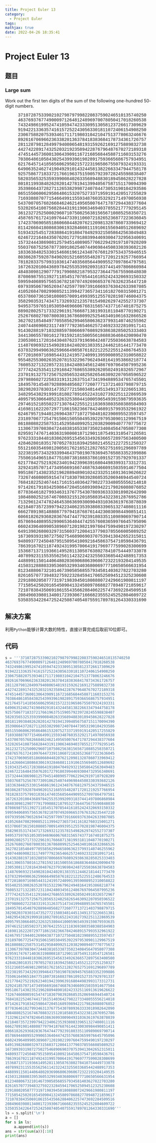 ```yaml
---
title: Project Euler 13
category:
  - Project Euler
tags:
mathjax: true
date: 2022-04-26 18:35:41
---
```


<escape><!-- more --></escape>

# Project Euler 13

## 题目

### Large sum

Work out the first ten digits of the sum of the following one-hundred $50$-digit numbers.
<center style="font-family:'Courier New',monospace;">
37107287533902102798797998220837590246510135740250<br/>
46376937677490009712648124896970078050417018260538<br/>
74324986199524741059474233309513058123726617309629<br/>
91942213363574161572522430563301811072406154908250<br/>
23067588207539346171171980310421047513778063246676<br/>
89261670696623633820136378418383684178734361726757<br/>
28112879812849979408065481931592621691275889832738<br/>
44274228917432520321923589422876796487670272189318<br/>
47451445736001306439091167216856844588711603153276<br/>
70386486105843025439939619828917593665686757934951<br/>
62176457141856560629502157223196586755079324193331<br/>
64906352462741904929101432445813822663347944758178<br/>
92575867718337217661963751590579239728245598838407<br/>
58203565325359399008402633568948830189458628227828<br/>
80181199384826282014278194139940567587151170094390<br/>
35398664372827112653829987240784473053190104293586<br/>
86515506006295864861532075273371959191420517255829<br/>
71693888707715466499115593487603532921714970056938<br/>
54370070576826684624621495650076471787294438377604<br/>
53282654108756828443191190634694037855217779295145<br/>
36123272525000296071075082563815656710885258350721<br/>
45876576172410976447339110607218265236877223636045<br/>
17423706905851860660448207621209813287860733969412<br/>
81142660418086830619328460811191061556940512689692<br/>
51934325451728388641918047049293215058642563049483<br/>
62467221648435076201727918039944693004732956340691<br/>
15732444386908125794514089057706229429197107928209<br/>
55037687525678773091862540744969844508330393682126<br/>
18336384825330154686196124348767681297534375946515<br/>
80386287592878490201521685554828717201219257766954<br/>
78182833757993103614740356856449095527097864797581<br/>
16726320100436897842553539920931837441497806860984<br/>
48403098129077791799088218795327364475675590848030<br/>
87086987551392711854517078544161852424320693150332<br/>
59959406895756536782107074926966537676326235447210<br/>
69793950679652694742597709739166693763042633987085<br/>
41052684708299085211399427365734116182760315001271<br/>
65378607361501080857009149939512557028198746004375<br/>
35829035317434717326932123578154982629742552737307<br/>
94953759765105305946966067683156574377167401875275<br/>
88902802571733229619176668713819931811048770190271<br/>
25267680276078003013678680992525463401061632866526<br/>
36270218540497705585629946580636237993140746255962<br/>
24074486908231174977792365466257246923322810917141<br/>
91430288197103288597806669760892938638285025333403<br/>
34413065578016127815921815005561868836468420090470<br/>
23053081172816430487623791969842487255036638784583<br/>
11487696932154902810424020138335124462181441773470<br/>
63783299490636259666498587618221225225512486764533<br/>
67720186971698544312419572409913959008952310058822<br/>
95548255300263520781532296796249481641953868218774<br/>
76085327132285723110424803456124867697064507995236<br/>
37774242535411291684276865538926205024910326572967<br/>
23701913275725675285653248258265463092207058596522<br/>
29798860272258331913126375147341994889534765745501<br/>
18495701454879288984856827726077713721403798879715<br/>
38298203783031473527721580348144513491373226651381<br/>
34829543829199918180278916522431027392251122869539<br/>
40957953066405232632538044100059654939159879593635<br/>
29746152185502371307642255121183693803580388584903<br/>
41698116222072977186158236678424689157993532961922<br/>
62467957194401269043877107275048102390895523597457<br/>
23189706772547915061505504953922979530901129967519<br/>
86188088225875314529584099251203829009407770775672<br/>
11306739708304724483816533873502340845647058077308<br/>
82959174767140363198008187129011875491310547126581<br/>
97623331044818386269515456334926366572897563400500<br/>
42846280183517070527831839425882145521227251250327<br/>
55121603546981200581762165212827652751691296897789<br/>
32238195734329339946437501907836945765883352399886<br/>
75506164965184775180738168837861091527357929701337<br/>
62177842752192623401942399639168044983993173312731<br/>
32924185707147349566916674687634660915035914677504<br/>
99518671430235219628894890102423325116913619626622<br/>
73267460800591547471830798392868535206946944540724<br/>
76841822524674417161514036427982273348055556214818<br/>
97142617910342598647204516893989422179826088076852<br/>
87783646182799346313767754307809363333018982642090<br/>
10848802521674670883215120185883543223812876952786<br/>
71329612474782464538636993009049310363619763878039<br/>
62184073572399794223406235393808339651327408011116<br/>
66627891981488087797941876876144230030984490851411<br/>
60661826293682836764744779239180335110989069790714<br/>
85786944089552990653640447425576083659976645795096<br/>
66024396409905389607120198219976047599490197230297<br/>
64913982680032973156037120041377903785566085089252<br/>
16730939319872750275468906903707539413042652315011<br/>
94809377245048795150954100921645863754710598436791<br/>
78639167021187492431995700641917969777599028300699<br/>
15368713711936614952811305876380278410754449733078<br/>
40789923115535562561142322423255033685442488917353<br/>
44889911501440648020369068063960672322193204149535<br/>
41503128880339536053299340368006977710650566631954<br/>
81234880673210146739058568557934581403627822703280<br/>
82616570773948327592232845941706525094512325230608<br/>
22918802058777319719839450180888072429661980811197<br/>
77158542502016545090413245809786882778948721859617<br/>
72107838435069186155435662884062257473692284509516<br/>
20849603980134001723930671666823555245252804609722<br/>
53503534226472524250874054075591789781264330331690<br/>
</center>

## 解决方案

利用`Python`能够计算大数的特性，直接计算完成后取前$10$位即可。

## 代码

```py
s = '''37107287533902102798797998220837590246510135740250
46376937677490009712648124896970078050417018260538
74324986199524741059474233309513058123726617309629
91942213363574161572522430563301811072406154908250
23067588207539346171171980310421047513778063246676
89261670696623633820136378418383684178734361726757
28112879812849979408065481931592621691275889832738
44274228917432520321923589422876796487670272189318
47451445736001306439091167216856844588711603153276
70386486105843025439939619828917593665686757934951
62176457141856560629502157223196586755079324193331
64906352462741904929101432445813822663347944758178
92575867718337217661963751590579239728245598838407
58203565325359399008402633568948830189458628227828
80181199384826282014278194139940567587151170094390
35398664372827112653829987240784473053190104293586
86515506006295864861532075273371959191420517255829
71693888707715466499115593487603532921714970056938
54370070576826684624621495650076471787294438377604
53282654108756828443191190634694037855217779295145
36123272525000296071075082563815656710885258350721
45876576172410976447339110607218265236877223636045
17423706905851860660448207621209813287860733969412
81142660418086830619328460811191061556940512689692
51934325451728388641918047049293215058642563049483
62467221648435076201727918039944693004732956340691
15732444386908125794514089057706229429197107928209
55037687525678773091862540744969844508330393682126
18336384825330154686196124348767681297534375946515
80386287592878490201521685554828717201219257766954
78182833757993103614740356856449095527097864797581
16726320100436897842553539920931837441497806860984
48403098129077791799088218795327364475675590848030
87086987551392711854517078544161852424320693150332
59959406895756536782107074926966537676326235447210
69793950679652694742597709739166693763042633987085
41052684708299085211399427365734116182760315001271
65378607361501080857009149939512557028198746004375
35829035317434717326932123578154982629742552737307
94953759765105305946966067683156574377167401875275
88902802571733229619176668713819931811048770190271
25267680276078003013678680992525463401061632866526
36270218540497705585629946580636237993140746255962
24074486908231174977792365466257246923322810917141
91430288197103288597806669760892938638285025333403
34413065578016127815921815005561868836468420090470
23053081172816430487623791969842487255036638784583
11487696932154902810424020138335124462181441773470
63783299490636259666498587618221225225512486764533
67720186971698544312419572409913959008952310058822
95548255300263520781532296796249481641953868218774
76085327132285723110424803456124867697064507995236
37774242535411291684276865538926205024910326572967
23701913275725675285653248258265463092207058596522
29798860272258331913126375147341994889534765745501
18495701454879288984856827726077713721403798879715
38298203783031473527721580348144513491373226651381
34829543829199918180278916522431027392251122869539
40957953066405232632538044100059654939159879593635
29746152185502371307642255121183693803580388584903
41698116222072977186158236678424689157993532961922
62467957194401269043877107275048102390895523597457
23189706772547915061505504953922979530901129967519
86188088225875314529584099251203829009407770775672
11306739708304724483816533873502340845647058077308
82959174767140363198008187129011875491310547126581
97623331044818386269515456334926366572897563400500
42846280183517070527831839425882145521227251250327
55121603546981200581762165212827652751691296897789
32238195734329339946437501907836945765883352399886
75506164965184775180738168837861091527357929701337
62177842752192623401942399639168044983993173312731
32924185707147349566916674687634660915035914677504
99518671430235219628894890102423325116913619626622
73267460800591547471830798392868535206946944540724
76841822524674417161514036427982273348055556214818
97142617910342598647204516893989422179826088076852
87783646182799346313767754307809363333018982642090
10848802521674670883215120185883543223812876952786
71329612474782464538636993009049310363619763878039
62184073572399794223406235393808339651327408011116
66627891981488087797941876876144230030984490851411
60661826293682836764744779239180335110989069790714
85786944089552990653640447425576083659976645795096
66024396409905389607120198219976047599490197230297
64913982680032973156037120041377903785566085089252
16730939319872750275468906903707539413042652315011
94809377245048795150954100921645863754710598436791
78639167021187492431995700641917969777599028300699
15368713711936614952811305876380278410754449733078
40789923115535562561142322423255033685442488917353
44889911501440648020369068063960672322193204149535
41503128880339536053299340368006977710650566631954
81234880673210146739058568557934581403627822703280
82616570773948327592232845941706525094512325230608
22918802058777319719839450180888072429661980811197
77158542502016545090413245809786882778948721859617
72107838435069186155435662884062257473692284509516
20849603980134001723930671666823555245252804609722
53503534226472524250874054075591789781264330331690'''
ls = s.split('\n')
a = []
for s in ls:
    a.append(int(s))
ans = str(sum(a))[:10]
print(ans)
```
